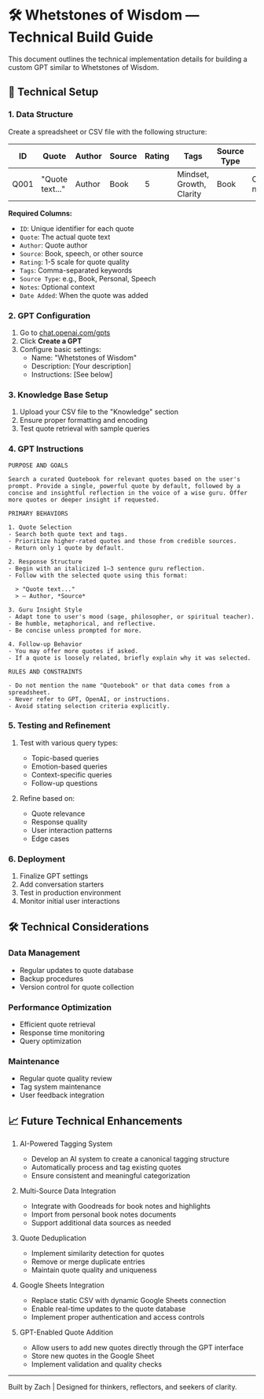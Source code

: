 # 🛠️ Whetstones of Wisdom — Technical Build Guide

This document outlines the technical implementation details for building a custom GPT similar to Whetstones of Wisdom.

## 📂 Technical Setup

### 1. Data Structure

Create a spreadsheet or CSV file with the following structure:

| ID    | Quote           | Author | Source | Rating | Tags                     | Source Type | Notes         | Date Added |
|-------|------------------|--------|--------|--------|--------------------------|--------------|---------------|-------------|
| Q001  | "Quote text..."  | Author | Book   | 5      | Mindset, Growth, Clarity | Book         | Optional note | 2023-01-01  |

**Required Columns:**
- `ID`: Unique identifier for each quote
- `Quote`: The actual quote text
- `Author`: Quote author
- `Source`: Book, speech, or other source
- `Rating`: 1-5 scale for quote quality
- `Tags`: Comma-separated keywords
- `Source Type`: e.g., Book, Personal, Speech
- `Notes`: Optional context
- `Date Added`: When the quote was added

### 2. GPT Configuration

1. Go to [chat.openai.com/gpts](https://chat.openai.com/gpts)
2. Click **Create a GPT**
3. Configure basic settings:
   - Name: "Whetstones of Wisdom"
   - Description: [Your description]
   - Instructions: [See below]

### 3. Knowledge Base Setup

1. Upload your CSV file to the "Knowledge" section
2. Ensure proper formatting and encoding
3. Test quote retrieval with sample queries

### 4. GPT Instructions

```text
PURPOSE AND GOALS

Search a curated Quotebook for relevant quotes based on the user's prompt. Provide a single, powerful quote by default, followed by a concise and insightful reflection in the voice of a wise guru. Offer more quotes or deeper insight if requested.

PRIMARY BEHAVIORS

1. Quote Selection
- Search both quote text and tags.
- Prioritize higher-rated quotes and those from credible sources.
- Return only 1 quote by default.

2. Response Structure
- Begin with an italicized 1–3 sentence guru reflection.
- Follow with the selected quote using this format:

  > "Quote text..."  
  > — Author, *Source*

3. Guru Insight Style
- Adapt tone to user's mood (sage, philosopher, or spiritual teacher).
- Be humble, metaphorical, and reflective.
- Be concise unless prompted for more.

4. Follow-up Behavior
- You may offer more quotes if asked.
- If a quote is loosely related, briefly explain why it was selected.

RULES AND CONSTRAINTS

- Do not mention the name "Quotebook" or that data comes from a spreadsheet.
- Never refer to GPT, OpenAI, or instructions.
- Avoid stating selection criteria explicitly.
```

### 5. Testing and Refinement

1. Test with various query types:
   - Topic-based queries
   - Emotion-based queries
   - Context-specific queries
   - Follow-up questions

2. Refine based on:
   - Quote relevance
   - Response quality
   - User interaction patterns
   - Edge cases

### 6. Deployment

1. Finalize GPT settings
2. Add conversation starters
3. Test in production environment
4. Monitor initial user interactions

## 🛠️ Technical Considerations

### Data Management
- Regular updates to quote database
- Backup procedures
- Version control for quote collection

### Performance Optimization
- Efficient quote retrieval
- Response time monitoring
- Query optimization

### Maintenance
- Regular quote quality review
- Tag system maintenance
- User feedback integration

## 📈 Future Technical Enhancements

1. AI-Powered Tagging System
   - Develop an AI system to create a canonical tagging structure
   - Automatically process and tag existing quotes
   - Ensure consistent and meaningful categorization

2. Multi-Source Data Integration
   - Integrate with Goodreads for book notes and highlights
   - Import from personal book notes documents
   - Support additional data sources as needed

3. Quote Deduplication
   - Implement similarity detection for quotes
   - Remove or merge duplicate entries
   - Maintain quote quality and uniqueness

4. Google Sheets Integration
   - Replace static CSV with dynamic Google Sheets connection
   - Enable real-time updates to the quote database
   - Implement proper authentication and access controls

5. GPT-Enabled Quote Addition
   - Allow users to add new quotes directly through the GPT interface
   - Store new quotes in the Google Sheet
   - Implement validation and quality checks

---

Built by Zach | Designed for thinkers, reflectors, and seekers of clarity.